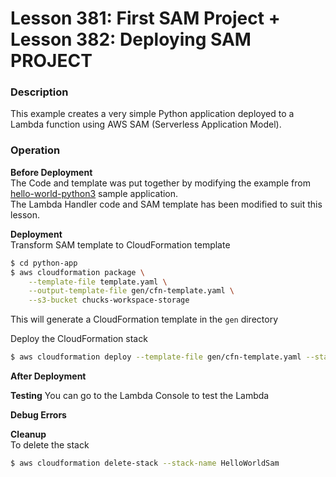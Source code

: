 # Lesson 381: First SAM Project + Lesson 382: Deploying SAM PROJECT

### Description

This example creates a very simple Python application deployed to a Lambda function using AWS SAM (Serverless Application Model).

### Operation

**Before Deployment**  
The Code and template was put together by modifying the example from [hello-world-python3](https://github.com/amazon-archives/serverless-app-examples/tree/master/python/hello-world-python3) sample application.  
The Lambda Handler code and SAM template has been modified to suit this lesson.

**Deployment**  
Transform SAM template to CloudFormation template

```bash
$ cd python-app
$ aws cloudformation package \
    --template-file template.yaml \
    --output-template-file gen/cfn-template.yaml \
    --s3-bucket chucks-workspace-storage
```

This will generate a CloudFormation template in the `gen` directory

Deploy the CloudFormation stack

```bash
$ aws cloudformation deploy --template-file gen/cfn-template.yaml --stack-name HelloWorldSam --capabilities CAPABILITY_IAM
```

**After Deployment**

**Testing**
You can go to the Lambda Console to test the Lambda

**Debug Errors**

**Cleanup**  
To delete the stack

```bash
$ aws cloudformation delete-stack --stack-name HelloWorldSam
```

